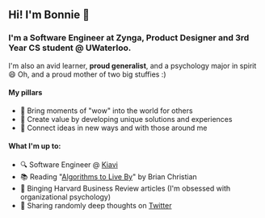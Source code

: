 
## Hi! I'm Bonnie 👋

### I'm a Software Engineer at Zynga, Product Designer and 3rd Year CS student @ UWaterloo. 
I'm also an avid learner, **proud generalist**, and a psychology major in spirit 😄 Oh, and a proud mother of two big stuffies :)

#### My pillars
- 🤩 Bring moments of "wow" into the world for others 
- 💫 Create value by developing unique solutions and experiences
- 🔗 Connect ideas in new ways and with those around me 

#### What I'm up to:
- 🔍 Software Engineer @ [Kiavi](https://www.kiavi.com)
- 📚 Reading "[Algorithms to Live By](https://www.google.com/search?q=algorithms+to+live+by&oq=algorithms+to+live+by+&aqs=chrome..69i57j35i39j0l8.6695j0j7&sourceid=chrome&ie=UTF-8)" by Brian Christian
- 📃 Binging Harvard Business Review articles (I'm obsessed with organizational psychology)
- 📢 Sharing randomly deep thoughts on [Twitter](https://twitter.com/bobawithbonnie)

<!--
**bonnie-chin/bonnie-chin** is a ✨ _special_ ✨ repository because its `README.md` (this file) appears on your GitHub profile.

Here are some ideas to get you started:

- 🔭 I’m currently working on ...
- 🌱 I’m currently learning ...
- 👯 I’m looking to collaborate on ...
- 🤔 I’m looking for help with ...
- 💬 Ask me about ...
- 📫 How to reach me: ...
- 😄 Pronouns: ...
- ⚡ Fun fact: ...
-->
